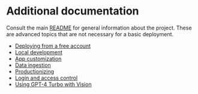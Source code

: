 # Additional documentation

Consult the main [README](../README.md) for general information about the project.
These are advanced topics that are not necessary for a basic deployment.

* [Deploying from a free account](deploy_lowcost.md)
* [Local development](local_development.md)
* [App customization](customizing.md)
* [Data ingestion](data_ingestion.md)
* [Productionizing](productionizing.md)
* [Login and access control](login.md)
* [Using GPT-4 Turbo with Vision](gpt4.md)
